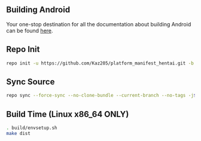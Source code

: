 ## Building Android ##
Your one-stop destination for all the documentation about building Android can be found [here](https://source.android.com/setup/build/building).

## Repo Init ##
```bash
repo init -u https://github.com/Kaz205/platform_manifest_hentai.git -b Ursamoon 
```
## Sync Source ##
```bash
repo sync --force-sync --no-clone-bundle --current-branch --no-tags -j$(nproc --all)
```
## Build Time (Linux x86_64 ONLY) ##
```bash
. build/envsetup.sh
make dist
```

